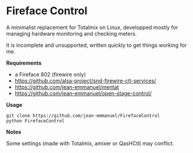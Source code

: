 # Fireface Control

A minimalist replacement for Totalmix on Linux, developped mostly for managing hardware monitoring and checking meters.

It is incomplete and unsupported, written quickly to get things working for me.

**Requirements**

- a Fireface 802 (firewire only)
- https://github.com/alsa-project/snd-firewire-ctl-services/
- https://github.com/jean-emmanuel/mentat
- https://github.com/jean-emmanuel/open-stage-control/


**Usage**

```
git clone https://github.com/jean-emmanuel/FirefaceControl
python FirefaceControl
```

**Notes**

Some settings (made with Totalmix, amixer or QasHCtl) may conflict.
